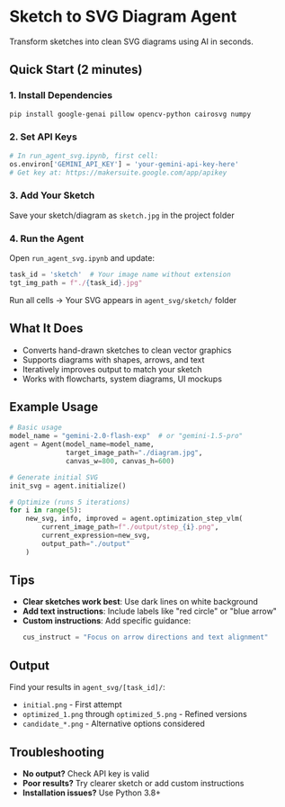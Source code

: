 # Sketch to SVG Diagram Agent

Transform sketches into clean SVG diagrams using AI in seconds.

## Quick Start (2 minutes)

### 1. Install Dependencies
```bash
pip install google-genai pillow opencv-python cairosvg numpy
```

### 2. Set API Keys
```python
# In run_agent_svg.ipynb, first cell:
os.environ['GEMINI_API_KEY'] = 'your-gemini-api-key-here'
# Get key at: https://makersuite.google.com/app/apikey
```

### 3. Add Your Sketch
Save your sketch/diagram as `sketch.jpg` in the project folder

### 4. Run the Agent
Open `run_agent_svg.ipynb` and update:
```python
task_id = 'sketch'  # Your image name without extension
tgt_img_path = f"./{task_id}.jpg"
```

Run all cells → Your SVG appears in `agent_svg/sketch/` folder

## What It Does

- Converts hand-drawn sketches to clean vector graphics
- Supports diagrams with shapes, arrows, and text
- Iteratively improves output to match your sketch
- Works with flowcharts, system diagrams, UI mockups

## Example Usage

```python
# Basic usage
model_name = "gemini-2.0-flash-exp"  # or "gemini-1.5-pro"
agent = Agent(model_name=model_name, 
              target_image_path="./diagram.jpg",
              canvas_w=800, canvas_h=600)

# Generate initial SVG
init_svg = agent.initialize()

# Optimize (runs 5 iterations)
for i in range(5):
    new_svg, info, improved = agent.optimization_step_vlm(
        current_image_path=f"./output/step_{i}.png",
        current_expression=new_svg,
        output_path="./output"
    )
```

## Tips

- **Clear sketches work best**: Use dark lines on white background
- **Add text instructions**: Include labels like "red circle" or "blue arrow"
- **Custom instructions**: Add specific guidance:
  ```python
  cus_instruct = "Focus on arrow directions and text alignment"
  ```

## Output

Find your results in `agent_svg/[task_id]/`:
- `initial.png` - First attempt
- `optimized_1.png` through `optimized_5.png` - Refined versions
- `candidate_*.png` - Alternative options considered

## Troubleshooting

- **No output?** Check API key is valid
- **Poor results?** Try clearer sketch or add custom instructions
- **Installation issues?** Use Python 3.8+
